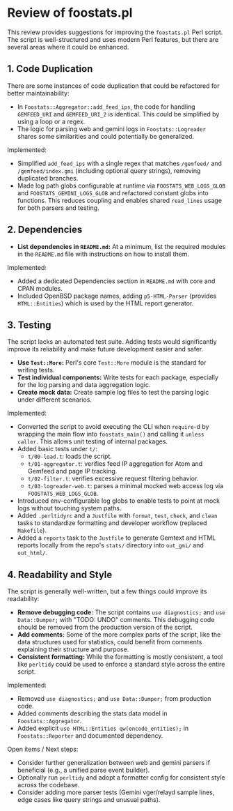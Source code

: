 # Review of foostats.pl

This review provides suggestions for improving the `foostats.pl` Perl script. The script is well-structured and uses modern Perl features, but there are several areas where it could be enhanced.

## 1. Code Duplication

There are some instances of code duplication that could be refactored for better maintainability:

*   In `Foostats::Aggregator::add_feed_ips`, the code for handling `GEMFEED_URI` and `GEMFEED_URI_2` is identical. This could be simplified by using a loop or a regex.
*   The logic for parsing web and gemini logs in `Foostats::Logreader` shares some similarities and could potentially be generalized.

Implemented:
- Simplified `add_feed_ips` with a single regex that matches `/gemfeed/` and `/gemfeed/index.gmi` (including optional query strings), removing duplicated branches.
- Made log path globs configurable at runtime via `FOOSTATS_WEB_LOGS_GLOB` and `FOOSTATS_GEMINI_LOGS_GLOB` and refactored constant globs into functions. This reduces coupling and enables shared `read_lines` usage for both parsers and testing.

## 2. Dependencies

*   **List dependencies in `README.md`:** At a minimum, list the required modules in the `README.md` file with instructions on how to install them.

Implemented:
- Added a dedicated Dependencies section in `README.md` with core and CPAN modules.
- Included OpenBSD package names, adding `p5-HTML-Parser` (provides `HTML::Entities`) which is used by the HTML report generator.

## 3. Testing

The script lacks an automated test suite. Adding tests would significantly improve its reliability and make future development easier and safer.

*   **Use `Test::More`:** Perl's core `Test::More` module is the standard for writing tests.
*   **Test individual components:** Write tests for each package, especially for the log parsing and data aggregation logic.
*   **Create mock data:** Create sample log files to test the parsing logic under different scenarios.

Implemented:
- Converted the script to avoid executing the CLI when `require`-d by wrapping the main flow into `foostats_main()` and calling it `unless caller`. This allows unit testing of internal packages.
- Added basic tests under `t/`:
  - `t/00-load.t`: loads the script.
  - `t/01-aggregator.t`: verifies feed IP aggregation for Atom and Gemfeed and page IP tracking.
  - `t/02-filter.t`: verifies excessive request filtering behavior.
  - `t/03-logreader-web.t`: parses a minimal mocked web access log via `FOOSTATS_WEB_LOGS_GLOB`.
- Introduced env-configurable log globs to enable tests to point at mock logs without touching system paths.
- Added `.perltidyrc` and a `Justfile` with `format`, `test`, `check`, and `clean` tasks to standardize formatting and developer workflow (replaced `Makefile`).
 - Added a `reports` task to the `Justfile` to generate Gemtext and HTML reports locally from the repo's `stats/` directory into `out_gmi/` and `out_html/`.

## 4. Readability and Style

The script is generally well-written, but a few things could improve its readability:

*   **Remove debugging code:** The script contains `use diagnostics;` and `use Data::Dumper;` with "TODO: UNDO" comments. This debugging code should be removed from the production version of the script.
*   **Add comments:** Some of the more complex parts of the script, like the data structures used for statistics, could benefit from comments explaining their structure and purpose.
*   **Consistent formatting:** While the formatting is mostly consistent, a tool like `perltidy` could be used to enforce a standard style across the entire script.

Implemented:
- Removed `use diagnostics;` and `use Data::Dumper;` from production code.
- Added comments describing the stats data model in `Foostats::Aggregator`.
- Added explicit `use HTML::Entities qw(encode_entities);` in `Foostats::Reporter` and documented dependency.

Open items / Next steps:
- Consider further generalization between web and gemini parsers if beneficial (e.g., a unified parse event builder).
- Optionally run `perltidy` and adopt a formatter config for consistent style across the codebase.
 - Consider adding more parser tests (Gemini vger/relayd sample lines, edge cases like query strings and unusual paths).
